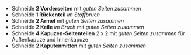 *   Schneide **2 Vorderseiten** mit *guten Seiten zusammen*
*   Schneide **1 Rückenteil** *im Stoffbruch*
*   Schneide **2 Ärmel** mit *guten Seiten zusammen*
*   Schneide **2 Keile** *im Bruch* mit *guten Seiten zusammen*
*   Schneide **4 Kapuzen-Seitenteilen** 2 x 2 mit *guten Seiten zusammen* für Außenkapuze und Innenkapuze
*   Schneide **2 Kaputenmitten** mit *guten Seiten zusammen*
